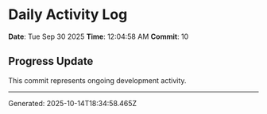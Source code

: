 # Daily Activity Log

**Date**: Tue Sep 30 2025
**Time**: 12:04:58 AM
**Commit**: 10

## Progress Update

This commit represents ongoing development activity.

---
Generated: 2025-10-14T18:34:58.465Z
